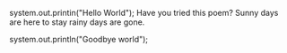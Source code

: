 system.out.printin("Hello World");
Have you tried this poem?
Sunny days are here to stay
rainy days are gone.





system.out.println("Goodbye world");
